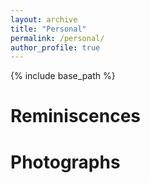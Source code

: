```yaml
---
layout: archive
title: "Personal"
permalink: /personal/
author_profile: true
---
```


{% include base_path %}

# Reminiscences

# Photographs